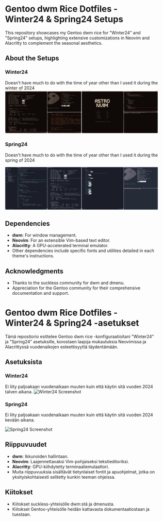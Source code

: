 # Gentoo dwm Rice Dotfiles - Winter24 & Spring24 Setups

This repository showcases my Gentoo dwm rice for "Winter24" and "Spring24" setups, highlighting extensive customizations in Neovim and Alacritty to complement the seasonal aesthetics.

## About the Setups

### Winter24
Doesn't have much to do  with the time of year other than I used it during the winter of 2024 
![Winter24 Screenshot](winter24/2024-01-09_19-22.png)

### Spring24
Doesn't have much to do  with the time of year other than I used it during the spring of 2024 

![Spring24 Screenshot](spring24/2024-04-11_12-10.png)

## Dependencies

- **dwm**: For window management.
- **Neovim**: For an extensible Vim-based text editor.
- **Alacritty**: A GPU-accelerated terminal emulator.
- Other dependencies include specific fonts and utilities detailed in each theme's instructions.


## Acknowledgments

- Thanks to the suckless community for dwm and dmenu.
- Appreciation for the Gentoo community for their comprehensive documentation and support.

# Gentoo dwm Rice Dotfiles - Winter24 & Spring24 -asetukset

Tämä repositorio esittelee Gentoo dwm rice -konfiguraatioitani "Winter24" ja "Spring24" asetuksille, korostaen laajoja mukautuksia Neovimissa ja Alacrittyssä vuodenaikojen esteettisyyttä täydentämään.

## Asetuksista

### Winter24
Ei liity paljoakaan vuodenaikaan muuten kuin että käytin sitä vuoden 2024 talven aikana.
![Winter24 Screenshot](./winter24/screenshot12.png)

### Spring24
Ei liity paljoakaan vuodenaikaan muuten kuin että käytin sitä vuoden 2024 kevään aikana.

![Spring24 Screenshot](./spring24/screenshot13.png)

## Riippuvuudet

- **dwm**: Ikkunoiden hallintaan.
- **Neovim**: Laajennettavaksi Vim-pohjaiseksi tekstieditoriksi.
- **Alacritty**: GPU-kiihdytetty terminaaliemulaattori.
- Muita riippuvuuksia sisältävät tietynlaiset fontit ja apuohjelmat, jotka on yksityiskohtaisesti selitetty kunkin teeman ohjeissa.

## Kiitokset

- Kiitokset suckless-yhteisölle dwm:stä ja dmenusta.
- Kiitokset Gentoo-yhteisölle heidän kattavasta dokumentaatiostaan ja tuestaan.


